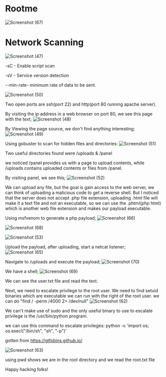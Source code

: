 # Rootme
![Screenshot (67)](https://github.com/user-attachments/assets/1eee0164-0b31-4f27-b179-1c070584a394)

# Network Scanning
![Screenshot (47)](https://github.com/user-attachments/assets/177c03ec-c280-4488-8f56-1abaae05f654)

-sC - Enable script scan

-sV - Service version detection

--min-rate- minimum rate of data to be sent.

![Screenshot (50)](https://github.com/user-attachments/assets/d30495c9-cadc-4107-9668-6bdb6238ed76)

Two open ports are ssh(port 22) and http(port 80 running apache server).

By visiting the ip address in a web browser on port 80, we see this page with the text;
![Screenshot (48)](https://github.com/user-attachments/assets/feee856d-da92-4856-8120-d10d6862716a)

By Viewing the page source, we don't find anything interesting;
![Screenshot (49)](https://github.com/user-attachments/assets/be02b7cf-3c1c-49eb-a033-e6eff4b37e1d)

Using gobuster to scan for hidden files and directories:
![Screenshot (51)](https://github.com/user-attachments/assets/67e9ed13-7165-4a48-bc18-b348b5240390)

Two useful directories found were /uploads & /panel

we noticed /panel provides us with a page to upload contents, while /uploads contains uploaded contents or files from /panel.

By visiting panel, we see this;
![Screenshot (52)](https://github.com/user-attachments/assets/3348ac9c-8b4b-4f36-9d95-aa75a70af57d)

We can upload any file, but the goal is gain access to the web server, we can think of uploading a malicious code to get  a reverse shell.
But I noticed that the server does not accept .php file extension, uploading .html file will make it a text file and not an executable, so we can use the .phtml(php html) which is another web file extension and makes our payload executable.

Using msfvenom to generate a php payload;
![Screenshot (66)](https://github.com/user-attachments/assets/1f23cb77-331d-46a1-b91c-36473abcbeda)

![Screenshot (68)](https://github.com/user-attachments/assets/e9d2caf3-b07f-4f07-85ec-f82cc533c6aa)

![Screenshot (53)](https://github.com/user-attachments/assets/706f9a79-c35e-496b-a08a-16531697aff8)

Upload the payload, after uploading, start a netcat listener;
![Screenshot (65)](https://github.com/user-attachments/assets/0327f6d1-c802-4d10-8d58-df01da0abe43)

Navigate to /uploads and execute the payload;
![Screenshot (70)](https://github.com/user-attachments/assets/0de5865e-6a5f-422f-8bed-b5342cc4bccc)

We have a shell;
![Screenshot (69)](https://github.com/user-attachments/assets/0d70fdf0-bbcb-4aef-8be1-e2f298f54f48)

We can see the user.txt file and read the text.

Next, we need to escalate privilege to the root user. We need to find setuid binaries which are executable we can run with the right of the root user. we can do "find / -perm /4000 2> /dev/null"
![Screenshot (62)](https://github.com/user-attachments/assets/2e2879bd-ece4-4ef0-ac92-974d7a83903a)

We can't make use of sudo and the only useful binary to use to escalate privilege is the /usr/bin/python program.

we can use this command to escalate privileges: python -c 'import os; os.execl("/bin/sh", "sh", "-p")' 

gotten from https://gtfobins.github.io/

![Screenshot (63)](https://github.com/user-attachments/assets/b6484adb-263b-4864-8a66-e6ba9449d757)

using pwd shows we are in the root directory and we read the root.txt file

Happy hacking folks!














